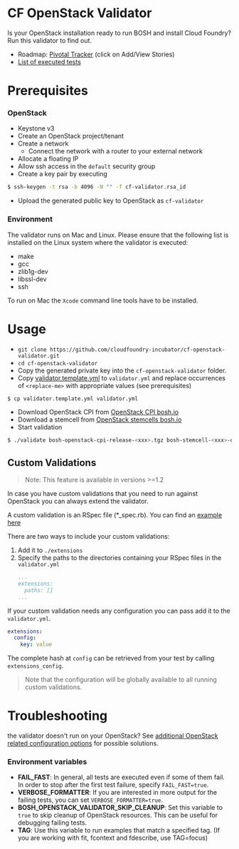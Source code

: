# CF OpenStack Validator

Is your OpenStack installation ready to run BOSH and install Cloud Foundry? Run this validator to find out.

* Roadmap: [Pivotal Tracker](https://www.pivotaltracker.com/epic/show/2156200) (click on Add/View Stories)
* [List of executed tests](docs/list_of_executed_tests.md)

# Prerequisites

### OpenStack

* Keystone v3
* Create an OpenStack project/tenant
* Create a network
  * Connect the network with a router to your external network
* Allocate a floating IP
* Allow ssh access in the `default` security group
* Create a key pair by executing
```bash
$ ssh-keygen -t rsa -b 4096 -N "" -f cf-validator.rsa_id
```
  * Upload the generated public key to OpenStack as `cf-validator`

### Environment

The validator runs on Mac and Linux.
Please ensure that the following list is installed on the Linux system
where the validator is executed:

* make
* gcc
* zlib1g-dev
* libssl-dev
* ssh

To run on Mac the `Xcode` command line tools have to be installed.

# Usage

* `git clone https://github.com/cloudfoundry-incubator/cf-openstack-validator.git`
* `cd cf-openstack-validator`
* Copy the generated private key into the `cf-openstack-validator` folder.
* Copy [validator.template.yml](validator.template.yml) to `validator.yml` and replace occurrences of `<replace-me>` with appropriate values (see prerequisites)
```bash
$ cp validator.template.yml validator.yml
```
* Download OpenStack CPI from [OpenStack CPI bosh.io](http://bosh.io/releases/github.com/cloudfoundry-incubator/bosh-openstack-cpi-release?all=1)
* Download a stemcell from [OpenStack stemcells bosh.io](http://bosh.io/stemcells/bosh-openstack-kvm-ubuntu-trusty-go_agent)
* Start validation
```bash
$ ./validate bosh-openstack-cpi-release-<xxx>.tgz bosh-stemcell-<xxx>-openstack-kvm-ubuntu-trusty-go_agent.tgz validator.yml [<working-dir>]
```

## Custom Validations
> Note: This feature is available in versions >=1.2

In case you have custom validations that you need to run against OpenStack you can always extend the validator.

A custom validation is an RSpec file (*_spec.rb). You can find an [example here](extensions/dummy_extension_spec.sample.rb)

There are two ways to include your custom validations:

1. Add it to `./extensions`
2. Specify the paths to the directories containing your RSpec files in the `validator.yml`
   ```yml
   ...
   extensions:
     paths: []
   ...
   ```

If your custom validation needs any configuration you can pass add it to the `validator.yml`.
```yml
extensions:
  config:
    key: value
```
The complete hash at `config` can be retrieved from your test by calling `extensions_config`.
> Note that the configuration will be globally available to all running custom validations.

# Troubleshooting
the validator doesn't run on your OpenStack? See [additional OpenStack related configuration options](docs/openstack_configurations.md) for possible solutions.

### Environment variables
* **FAIL_FAST**: In general, all tests are executed even if some of them fail. In order to stop after the first test failure, specify `FAIL_FAST=true`.
* **VERBOSE_FORMATTER**: If you are interested in more output for the failing tests, you can set `VERBOSE_FORMATTER=true`.
* **BOSH_OPENSTACK_VALIDATOR_SKIP_CLEANUP**: Set this variable to `true` to skip cleanup of OpenStack resources. This can be useful for debugging failing tests.
* **TAG**: Use this variable to run examples that match a specified tag. (If you are working with fit, fcontext and fdescribe, use TAG=focus)
